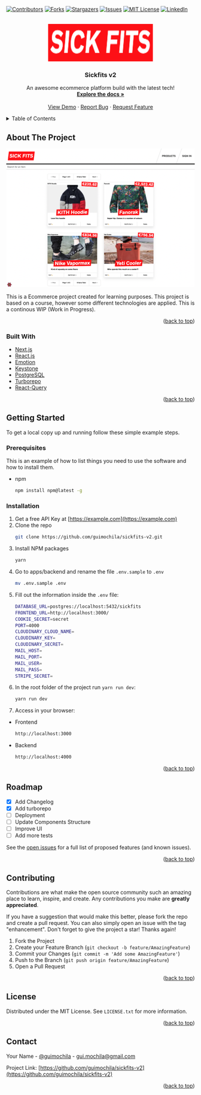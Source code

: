 <div id="top"></div>

[![Contributors][contributors-shield]][contributors-url]
[![Forks][forks-shield]][forks-url]
[![Stargazers][stars-shield]][stars-url]
[![Issues][issues-shield]][issues-url]
[![MIT License][license-shield]][license-url]
[![LinkedIn][linkedin-shield]][linkedin-url]

<br />
<div align="center">
  <a href="https://github.com/guimochila/sickfits-v2">
    <img src="media/logo.png" alt="Logo" width="280" height="100">
  </a>

  <h3 align="center">Sickfits v2</h3>

  <p align="center">
    An awesome ecommerce platform build with the latest tech!
    <br />
    <a href="https://github.com/guimochila/sickfits-v2"><strong>Explore the docs »</strong></a>
    <br />
    <br />
    <a href="https://github.com/guimochila/sickfits-v2">View Demo</a>
    ·
    <a href="https://github.com/guimochila/sickfits-v2/issues">Report Bug</a>
    ·
    <a href="https://github.com/guimochila/sickfits-v2/issues">Request Feature</a>
  </p>
</div>

<!-- TABLE OF CONTENTS -->
<details>
  <summary>Table of Contents</summary>
  <ol>
    <li>
      <a href="#about-the-project">About The Project</a>
      <ul>
        <li><a href="#built-with">Built With</a></li>
      </ul>
    </li>
    <li>
      <a href="#getting-started">Getting Started</a>
      <ul>
        <li><a href="#prerequisites">Prerequisites</a></li>
        <li><a href="#installation">Installation</a></li>
      </ul>
    </li>
    <li><a href="#roadmap">Roadmap</a></li>
    <li><a href="#contributing">Contributing</a></li>
    <li><a href="#license">License</a></li>
    <li><a href="#contact">Contact</a></li>
  </ol>
</details>

<!-- ABOUT THE PROJECT -->

## About The Project

[![Product Name Screen Shot][product-screenshot]](https://github.com/guimochila/sickfits-v2)

This is a Ecommerce project created for learning purposes. This project is based on a course, however some different technologies are applied. This is a continous WIP (Work in Progress).

<p align="right">(<a href="#top">back to top</a>)</p>

### Built With

- [Next.js](https://nextjs.org/)
- [React.js](https://reactjs.org/)
- [Emotion](https://emotion.sh/)
- [Keystone](https://keystonejs.com/)
- [PostgreSQL](https://www.postgresql.org/)
- [Turborepo](https://turborepo.org/)
- [React-Query](https://react-query.tanstack.com/)

<p align="right">(<a href="#top">back to top</a>)</p>

<!-- GETTING STARTED -->

## Getting Started

To get a local copy up and running follow these simple example steps.

### Prerequisites

This is an example of how to list things you need to use the software and how to install them.

- npm
  ```sh
  npm install npm@latest -g
  ```

### Installation

1. Get a free API Key at [https://example.com](https://example.com)
2. Clone the repo
   ```sh
   git clone https://github.com/guimochila/sickfits-v2.git
   ```
3. Install NPM packages
   ```sh
   yarn
   ```
4. Go to apps/backend and rename the file `.env.sample` to `.env`
   ```sh
   mv .env.sample .env
   ```
5. Fill out the information inside the `.env` file:
   ```sh
   DATABASE_URL=postgres://localhost:5432/sickfits
   FRONTEND_URL=http://localhost:3000/
   COOKIE_SECRET=secret
   PORT=4000
   CLOUDINARY_CLOUD_NAME=
   CLOUDINARY_KEY=
   CLOUDINARY_SECRET=
   MAIL_HOST=
   MAIL_PORT=
   MAIL_USER=
   MAIL_PASS=
   STRIPE_SECRET=
   ```
6. In the root folder of the project run `yarn run dev`:
   ```sh
   yarn run dev
   ```
7. Access in your browser:

- Frontend
  ```sh
  http://localhost:3000
  ```
- Backend
  ```sh
  http://localhost:4000
  ```

<p align="right">(<a href="#top">back to top</a>)</p>

<!-- ROADMAP -->

## Roadmap

- [x] Add Changelog
- [x] Add turborepo
- [ ] Deployment
- [ ] Update Components Structure
- [ ] Improve UI
- [ ] Add more tests

See the [open issues](https://github.com/guimochila/sickfits-v2/issues) for a full list of proposed features (and known issues).

<p align="right">(<a href="#top">back to top</a>)</p>

<!-- CONTRIBUTING -->

## Contributing

Contributions are what make the open source community such an amazing place to learn, inspire, and create. Any contributions you make are **greatly appreciated**.

If you have a suggestion that would make this better, please fork the repo and create a pull request. You can also simply open an issue with the tag "enhancement".
Don't forget to give the project a star! Thanks again!

1. Fork the Project
2. Create your Feature Branch (`git checkout -b feature/AmazingFeature`)
3. Commit your Changes (`git commit -m 'Add some AmazingFeature'`)
4. Push to the Branch (`git push origin feature/AmazingFeature`)
5. Open a Pull Request

<p align="right">(<a href="#top">back to top</a>)</p>

<!-- LICENSE -->

## License

Distributed under the MIT License. See `LICENSE.txt` for more information.

<p align="right">(<a href="#top">back to top</a>)</p>

<!-- CONTACT -->

## Contact

Your Name - [@guimochila](https://twitter.com/guimochila) - gui.mochila@gmail.com

Project Link: [https://github.com/guimochila/sickfits-v2](https://github.com/guimochila/sickfits-v2)

<p align="right">(<a href="#top">back to top</a>)</p>

[contributors-shield]: https://img.shields.io/github/contributors/guimochila/sickfits-v2.svg?style=for-the-badge
[contributors-url]: https://github.com/guimochila/sickfits-v2/graphs/contributors
[forks-shield]: https://img.shields.io/github/forks/guimochila/sickfits-v2.svg?style=for-the-badge
[forks-url]: https://github.com/guimochila/sickfits-v2/network/members
[stars-shield]: https://img.shields.io/github/stars/guimochila/sickfits-v2.svg?style=for-the-badge
[stars-url]: https://github.com/guimochila/sickfits-v2/stargazers
[issues-shield]: https://img.shields.io/github/issues/guimochila/sickfits-v2.svg?style=for-the-badge
[issues-url]: https://github.com/guimochila/sickfits-v2/issues
[license-shield]: https://img.shields.io/github/license/guimochila/sickfits-v2.svg?style=for-the-badge
[license-url]: https://github.com/guimochila/sickfits-v2/blob/master/LICENSE.txt
[linkedin-shield]: https://img.shields.io/badge/-LinkedIn-black.svg?style=for-the-badge&logo=linkedin&colorB=555
[linkedin-url]: https://linkedin.com/in/guimochila
[product-screenshot]: media/screenshot.png
